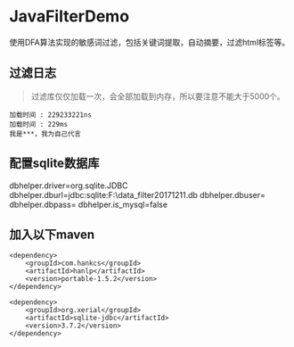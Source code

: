 # JavaFilterDemo
使用DFA算法实现的敏感词过滤，包括关键词提取，自动摘要，过滤html标签等。

## 过滤日志
> 过滤库仅仅加载一次，会全部加载到内存，所以要注意不能大于5000个。
```
加载时间 : 229233221ns
加载时间 : 229ms
我是***，我为自己代言
```

## 配置sqlite数据库
dbhelper.driver=org.sqlite.JDBC
dbhelper.dburl=jdbc:sqlite:F:\\data_filter20171211.db
dbhelper.dbuser=
dbhelper.dbpass=
dbhelper.is_mysql=false

## 加入以下maven
```
<dependency>
    <groupId>com.hankcs</groupId>
    <artifactId>hanlp</artifactId>
    <version>portable-1.5.2</version>
</dependency>

<dependency>
	<groupId>org.xerial</groupId>
	<artifactId>sqlite-jdbc</artifactId>
	<version>3.7.2</version>
</dependency> 
```
